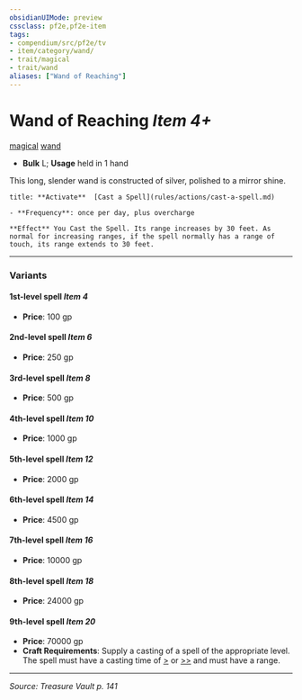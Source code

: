 ```yaml
---
obsidianUIMode: preview
cssclass: pf2e,pf2e-item
tags:
- compendium/src/pf2e/tv
- item/category/wand/
- trait/magical
- trait/wand
aliases: ["Wand of Reaching"]
---
```

# Wand of Reaching *Item 4+*  
[magical](magical.md "Magical Item Trait")  [wand](wand.md "Wand Item Trait")  

- **Bulk** L; **Usage** held in 1 hand

This long, slender wand is constructed of silver, polished to a mirror shine.

```ad-embed-ability
title: **Activate**  [Cast a Spell](rules/actions/cast-a-spell.md)

- **Frequency**: once per day, plus overcharge

**Effect** You Cast the Spell. Its range increases by 30 feet. As normal for increasing ranges, if the spell normally has a range of touch, its range extends to 30 feet.
```

---

### Variants

#### 1st-level spell *Item 4*

- **Price**: 100 gp

#### 2nd-level spell *Item 6*

- **Price**: 250 gp

#### 3rd-level spell *Item 8*

- **Price**: 500 gp

#### 4th-level spell *Item 10*

- **Price**: 1000 gp

#### 5th-level spell *Item 12*

- **Price**: 2000 gp

#### 6th-level spell *Item 14*

- **Price**: 4500 gp

#### 7th-level spell *Item 16*

- **Price**: 10000 gp

#### 8th-level spell *Item 18*

- **Price**: 24000 gp

#### 9th-level spell *Item 20*

- **Price**: 70000 gp
- **Craft Requirements**: Supply a casting of a spell of the appropriate level. The spell must have a casting time of [>](chapter-9-playing-the-game.md#Actions "Single Action") or [>>](chapter-9-playing-the-game.md#Actions "Two-Action") and must have a range.

---
*Source: Treasure Vault p. 141*